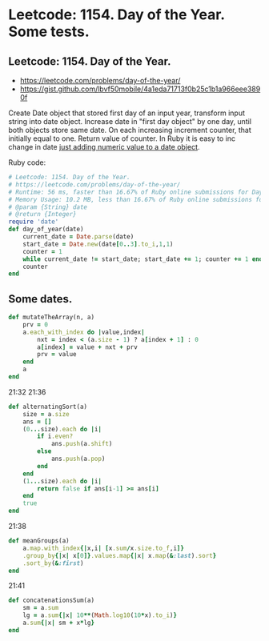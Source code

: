 # Leetcode: 1154. Day of the Year. Some tests.

## Leetcode: 1154. Day of the Year.

- https://leetcode.com/problems/day-of-the-year/
- https://gist.github.com/lbvf50mobile/4a1eda71713f0b25c1b1a966eee3890f

Create Date object that stored first day of an input year, transform input string into date object. Increase date in "first day object" by one day, until both objects store same date. On each increasing increment counter, that initially equal to one. Return value of counter. In Ruby it is easy to inc change in date [just adding numeric value to a date object](https://ruby-doc.org/stdlib-2.7.1/libdoc/date/rdoc/Date.html#method-i-2B).

Ruby code:
```Ruby
# Leetcode: 1154. Day of the Year.
# https://leetcode.com/problems/day-of-the-year/
# Runtime: 56 ms, faster than 16.67% of Ruby online submissions for Day of the Year.
# Memory Usage: 10.2 MB, less than 16.67% of Ruby online submissions for Day of the Year.
# @param {String} date
# @return {Integer}
require 'date'
def day_of_year(date)
    current_date = Date.parse(date)
    start_date = Date.new(date[0..3].to_i,1,1)
    counter = 1
    while current_date != start_date; start_date += 1; counter += 1 end
    counter
end
```

## Some dates.

```Ruby
def mutateTheArray(n, a)
    prv = 0
    a.each_with_index do |value,index|
        nxt = index < (a.size - 1) ? a[index + 1] : 0
        a[index] = value + nxt + prv
        prv = value
    end
    a
end

```
21:32
21:36
```Ruby
def alternatingSort(a)
    size = a.size
    ans = []
    (0...size).each do |i|
        if i.even?
            ans.push(a.shift)
        else
            ans.push(a.pop)
        end
    end
    (1...size).each do |i|
        return false if ans[i-1] >= ans[i]
    end
    true
end

```

21:38
```Ruby
def meanGroups(a)
    a.map.with_index{|x,i| [x.sum/x.size.to_f,i]}
    .group_by{|x| x[0]}.values.map{|x| x.map(&:last).sort}
    .sort_by(&:first)
end

```
21:41
```Ruby
def concatenationsSum(a)
    sm = a.sum
    lg = a.sum{|x| 10**(Math.log10(10*x).to_i)}
    a.sum{|x| sm + x*lg}
end

```